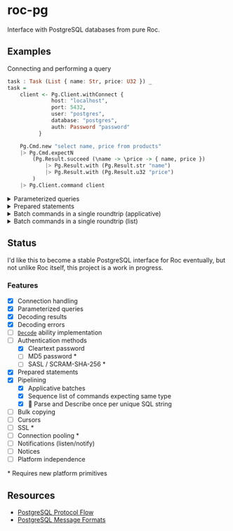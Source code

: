 # roc-pg

Interface with PostgreSQL databases from pure Roc.

## Examples

Connecting and performing a query

```haskell
task : Task (List { name: Str, price: U32 }) _
task =
    client <- Pg.Client.withConnect {
              host: "localhost",
              port: 5432,
              user: "postgres",
              database: "postgres",
              auth: Password "password"
          }

    Pg.Cmd.new "select name, price from products"
    |> Pg.Cmd.expectN
        (Pg.Result.succeed (\name -> \price -> { name, price })
            |> Pg.Result.with (Pg.Result.str "name")
            |> Pg.Result.with (Pg.Result.u32 "price")
        )
    |> Pg.Client.command client
```

<details>
<summary>
Parameterized queries
</summary>

```elm
Pg.Cmd.new "select name, price from products where id = $1"
|> Pg.Cmd.bind [ Pg.Cmd.u32 productId ]
|> Pg.Cmd.expect1
    (Pg.Result.succeed (\name -> \price -> { name, price })
        |> Pg.Result.with (Pg.Result.str "name")
        |> Pg.Result.with (Pg.Result.u32 "price")
    )
|> Pg.Client.command client
```

</details>

<details>
<summary>
Prepared statements
</summary>

```elm
selectUser <-
    "select email from users where id = $1"
    |> Pg.Client.prepare { client, name: "selectUser" }
    |> await

selectUser
|> Pg.Cmd.bind [ Pg.Cmd.u32 userId ]
|> Pg.Cmd.expect1 (Pg.Result.str "email")
|> Pg.Client.command client

```

</details>

<details>
<summary>
Batch commands in a single roundtrip (applicative)
</summary>

```elm
Pg.Batch.succeed (\email -> \products -> { email, products })
|> Pg.Batch.with
    (
        selectUser
        |> Pg.Cmd.bind [ Pg.Cmd.u32 userId ]
        |> Pg.Cmd.expect1 (Pg.Result.str "email")
    )
|> Pg.Batch.with
    (
      Pg.Cmd.new
        """
        select name, price from products
        inner join orders on orders.product_id = products.id
        where orders.id = $1
        """
      |> Pg.Cmd.bind [ Pg.Cmd.u32 orderId ]
      |> Pg.Cmd.expectN
          (Pg.Result.succeed (\name -> \price -> { name, price })
              |> Pg.Result.with (Pg.Result.str "name")
              |> Pg.Result.with (Pg.Result.u32 "price")
          )
      )
|> Pg.Client.batch client
```

Note: `selectUser` referes to prepared statement in the previous example

</details>

<details>
<summary>
Batch commands in a single roundtrip (list)
</summary>

```elm
updateCmd = \product ->
    Pg.Cmd.new "update products set price = $1 where id = $2"
    |> Pg.Cmd.bind [ Pg.Cmd.u32 product.newPrice, Pg.Cmd.u32 product.id ]

productsToUpdate
|> List.map updateCmd
|> Pg.Batch.sequence
|> Pg.Client.batch client
```

Note: `roc-pg` automatically reuses statements in a batch by only parsing (and describing) once per unique SQL string. This also works with applicative batches.

</details>

## Status

I'd like this to become a stable PostgreSQL interface for Roc eventually, but not unlike Roc itself, this project is a work in progress.

### Features

- [x] Connection handling
- [x] Parameterized queries
- [x] Decoding results
- [x] Decoding errors
- [ ] [`Decode`](https://www.roc-lang.org/builtins/Decode) ability implementation
- [ ] Authentication methods
  - [x] Cleartext password
  - [ ] MD5 password \*
  - [ ] SASL / SCRAM-SHA-256 \*
- [x] Prepared statements
- [x] Pipelining
  - [x] Applicative batches
  - [x] Sequence list of commands expecting same type
  - [x] 🚀 Parse and Describe once per unique SQL string
- [ ] Bulk copying
- [ ] Cursors
- [ ] SSL \*
- [ ] Connection pooling \*
- [ ] Notifications (listen/notify)
- [ ] Notices
- [ ] Platform independence

\* Requires new platform primitives

## Resources

- [PostgreSQL Protocol Flow](https://www.postgresql.org/docs/current/protocol-flow.html)
- [PostgreSQL Message Formats](https://www.postgresql.org/docs/current/protocol-message-formats.html)
